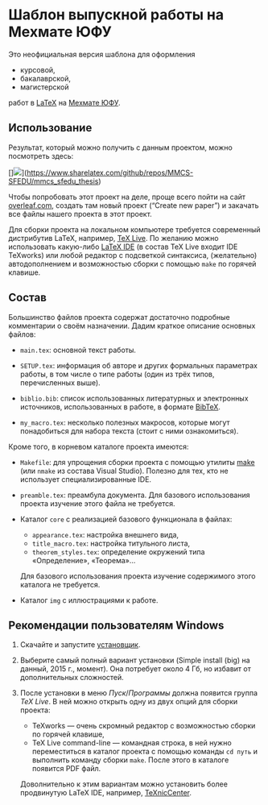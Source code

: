 # Шаблон выпускной работы на Мехмате ЮФУ

Это неофициальная версия шаблона для оформления

* курсовой,
* бакалаврской,
* магистерской

работ в [LaTeX](https://ru.wikipedia.org/wiki/LaTeX) на [Мехмате ЮФУ](http://mmcs.sfedu.ru/).

## Использование

Результат, который можно получить с данным проектом,
можно посмотреть здесь:

[]![](https://www.sharelatex.com/github/repos/MMCS-SFEDU/mmcs_sfedu_thesis/builds/latest/badge.svg)](https://www.sharelatex.com/github/repos/MMCS-SFEDU/mmcs_sfedu_thesis)

Чтобы попробовать этот проект на деле, проще всего пойти на сайт [overleaf.com](http://overleaf.com), создать там новый проект (“Create new paper”) и закачать все файлы нашего проекта в этот проект.

Для сборки проекта на локальном компьютере требуется современный дистрибутив LaTeX, например, [TeX Live](https://www.tug.org/texlive/). По желанию можно использовать какую-либо [LaTeX IDE](https://ru.wikipedia.org/wiki/LaTeX#LaTeX-.D1.80.D0.B5.D0.B4.D0.B0.D0.BA.D1.82.D0.BE.D1.80.D1.8B) (в состав TeX Live входит IDE TeXworks) или любой редактор с подсветкой синтаксиса, (желательно) автодополнением и возможностью сборки с помощью `make` по горячей клавише.

## Состав

Большинство файлов проекта содержат достаточно подробные комментарии о своём назначении.
Дадим краткое описание основных файлов:

* `main.tex`: основной текст работы.

* `SETUP.tex`: информация об авторе и других формальных параметрах работы, в том числе о типе работы (один из трёх типов, перечисленных выше).

* `biblio.bib`: список использованных литературных и электронных источников,
использованных в работе, в формате [BibTeX](https://ru.wikipedia.org/wiki/BibTeX).

* `my_macro.tex`: несколько полезных макросов, которые могут понадобиться для набора текста (стоит с ними ознакомиться).

Кроме того, в корневом каталоге проекта имеются:

* `Makefile`: для упрощения сборки проекта с помощью утилиты [make](https://ru.wikipedia.org/wiki/Make) (или `nmake` из состава Visual Studio). Полезно для тех, кто не использует специализированные IDE.

* `preamble.tex`: преамбула документа. Для базового использования проекта изучение этого файла не требуется.

* Каталог `core` с реализацией базового функционала в файлах:

	* `appearance.tex`: настройка внешнего вида,
	* `title_macro.tex`: настройка титульного листа,
	* `theorem_styles.tex`: определение окружений типа «Определение», «Теорема»…

	Для базового использования проекта изучение содержимого этого каталога не требуется.

* Каталог `img` с иллюстрациями к работе.

## Рекомендации пользователям Windows

1. Скачайте и запустите
	[установщик](http://mirror.ctan.org/systems/texlive/tlnet/install-tl-windows.exe).

2. Выберите самый полный вариант установки (Simple install (big) на данный, 
	2015 г., момент). Она потребует около 4 Гб, но избавит от дополнительных сложностей.

3. После установки в меню *Пуск*/*Программы* должна появится группа *TeX Live*. В ней можно открыть одну из двух опций для сборки проекта:
	* TeXworks — очень скромный редактор с возможностью сборки по горячей клавише,
	* TeX Live command-line — командная строка, в ней нужно переместиться в каталог проекта с помощью команды `cd путь` и выполнить команду сборки `make`. После этого в каталоге появится PDF файл.
	
	Доволнительно к этим вариантам можно установить более продвинутую LaTeX IDE, например, [TeXnicCenter](http://www.texniccenter.org/).


